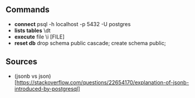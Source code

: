 ## Commands
  - **connect** psql -h localhost -p 5432 -U postgres
  - **lists tables** \dt
  - **execute** file \i [FILE]
  - **reset db** drop schema public cascade; create schema public;


## Sources
 - (jsonb vs json)[https://stackoverflow.com/questions/22654170/explanation-of-jsonb-introduced-by-postgresql]
